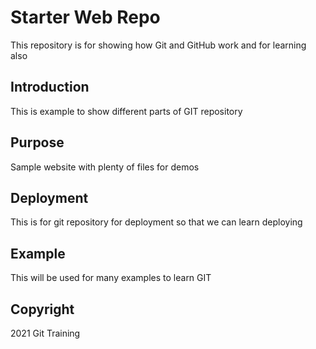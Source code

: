 # Starter Web Repo

This repository is for showing how Git and GitHub work and for learning also

## Introduction

This is example to show different parts of GIT repository

## Purpose

Sample website with plenty of files for demos

## Deployment

This is for git repository for deployment so that we can learn deploying

## Example

This will be used for many examples to learn GIT

## Copyright

2021 Git Training